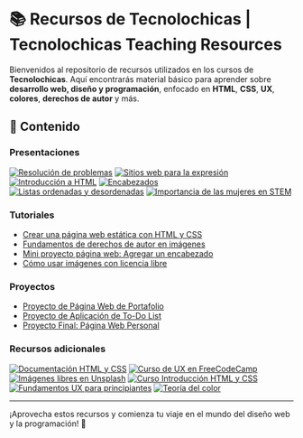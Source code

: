 # 📚 Recursos de Tecnolochicas | Tecnolochicas Teaching Resources

Bienvenidos al repositorio de recursos utilizados en los cursos de **Tecnolochicas**. Aquí encontrarás material básico para aprender sobre **desarrollo web, diseño y programación**, enfocado en **HTML**, **CSS**, **UX**, **colores**, **derechos de autor** y más.

## 📑 Contenido

### Presentaciones
[![Resolución de problemas](https://img.shields.io/badge/Resolución%20de%20problemas-%23AA60C8?style=flat&logo=canva&logoColor=white)](https://www.canva.com/design/DAF-VmvBTlQ/_q6rtpv_ONoNudF2HwCZRg/edit?utm_content=DAF-VmvBTlQ&utm_campaign=designshare&utm_medium=link2&utm_source=sharebutton)
[![Sitios web para la expresión](https://img.shields.io/badge/Sitios%20web%20para%20la%20expresión-%23D69ADE?style=flat&logo=canva&logoColor=white)](https://www.canva.com/design/DAF-VlDhdzY/CPUn30zSL_penCn7helWOQ/edit?utm_content=DAF-VlDhdzY&utm_campaign=designshare&utm_medium=link2&utm_source=sharebutton)
[![Introducción a HTML](https://img.shields.io/badge/Introducción%20a%20HTML-%23EABDE6?style=flat&logo=canva&logoColor=white)](https://www.canva.com/design/DAF_BqteHiA/rvESrznRLEfkkkgg4V7oDg/edit?utm_content=DAF_BqteHiA&utm_campaign=designshare&utm_medium=link2&utm_source=sharebutton)
[![Encabezados](https://img.shields.io/badge/Encabezados-%23FFDFEF?style=flat&logo=canva&logoColor=white)](https://www.canva.com/design/DAF_BkPiOSE/9z2m3EmLaMPQ5mnJ04lw4Q/edit?utm_content=DAF_BkPiOSE&utm_campaign=designshare&utm_medium=link2&utm_source=sharebutton)
[![Listas ordenadas y desordenadas](https://img.shields.io/badge/Listas%20ordenadas%20y%20desordenadas-%23AA60C8?style=flat&logo=canva&logoColor=white)](https://www.canva.com/design/DAF_Bm7H1T8/EfSZ4bt7sLrKaufLXtk0GQ/edit?utm_content=DAF_Bm7H1T8&utm_campaign=designshare&utm_medium=link2&utm_source=sharebutton)
[![Importancia de las mujeres en STEM](https://img.shields.io/badge/Importancia%20de%20las%20mujeres%20en%20STEM-%23D69ADE?style=flat&logo=canva&logoColor=white)](https://www.canva.com/design/DAF-VmKT7C4/O0rHSB2BgTUGzO9tffDdVQ/edit?utm_content=DAF-VmKT7C4&utm_campaign=designshare&utm_medium=link2&utm_source=sharebutton)

### Tutoriales
- [Crear una página web estática con HTML y CSS](tutoriales/crear-pagina-web-estatica.md)
- [Fundamentos de derechos de autor en imágenes](tutoriales/derechos-imagenes.md)
- [Mini proyecto página web: Agregar un encabezado](tutoriales/mini-proyecto-header.md)
- [Cómo usar imágenes con licencia libre](tutoriales/imagenes-libres-licencia.md)

### Proyectos
- [Proyecto de Página Web de Portafolio](proyectos/portfolio-project.md)
- [Proyecto de Aplicación de To-Do List](proyectos/todo-app.md)
- [Proyecto Final: Página Web Personal](proyectos/proyecto-final-web-personal.md)

### Recursos adicionales
[![Documentación HTML y CSS](https://img.shields.io/badge/Documentación%20HTML%20y%20CSS-%23AA60C8?style=flat&logo=mozilla&logoColor=white)](https://developer.mozilla.org/es/docs/Web/HTML)
[![Curso de UX en FreeCodeCamp](https://img.shields.io/badge/Curso%20de%20UX%20en%20FreeCodeCamp-%23D69ADE?style=flat&logo=freecodecamp&logoColor=white)](https://www.freecodecamp.org)
[![Imágenes libres en Unsplash](https://img.shields.io/badge/Imágenes%20libres%20en%20Unsplash-%23EABDE6?style=flat&logo=unsplash&logoColor=white)](https://unsplash.com)
[![Curso Introducción HTML y CSS](https://img.shields.io/badge/Curso%20Introducción%20HTML%20y%20CSS-%23FFDFEF?style=flat&logo=freecodecamp&logoColor=white)](presentaciones/introduccion-html-css.pdf)
[![Fundamentos UX para principiantes](https://img.shields.io/badge/Fundamentos%20UX%20para%20principiantes-%23AA60C8?style=flat&logo=freecodecamp&logoColor=white)](presentaciones/fundamentos-ux.pdf)
[![Teoría del color](https://img.shields.io/badge/Teoría%20del%20color-%23D69ADE?style=flat&logo=freecodecamp&logoColor=white)](presentaciones/teoria-color.pdf)

---

¡Aprovecha estos recursos y comienza tu viaje en el mundo del diseño web y la programación! 🚀
